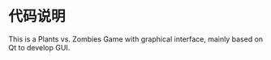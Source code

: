 # 代码说明
This is a Plants vs. Zombies Game with graphical interface, mainly based on Qt to develop GUI.
